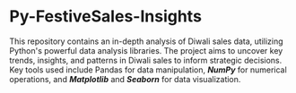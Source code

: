 # Py-FestiveSales-Insights
This repository contains an in-depth analysis of Diwali sales data, utilizing Python's powerful data analysis libraries.
The project aims to uncover key trends, insights, and patterns in Diwali sales to inform strategic decisions.
Key tools used include Pandas for data manipulation, <b><i>NumPy</i></b> for numerical operations, and <b><i>Matplotlib</b></i> and <b><i>Seaborn</i></b> for data visualization.
